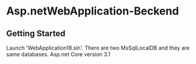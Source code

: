 # Asp.netWebApplication-Beckend
## Getting Started
Launch 'WebApplication18.sln'. There are two MsSqlLocalDB and they are same databases. 
Asp.net Core version 3.1
